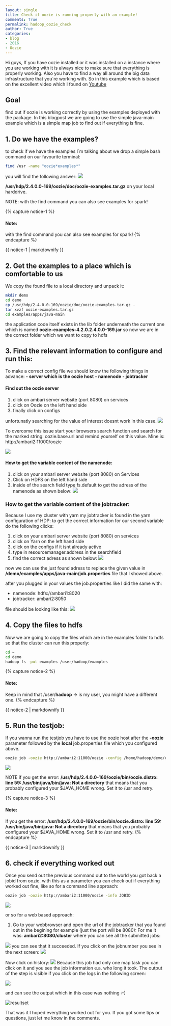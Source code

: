 ```yaml
---
layout: single
title: Check if oozie is running properly with an example!
comments: True
permalink: hadoop_oozie_check
author: True
categories:
- blog
- 2016
- Oozie
---
```


Hi guys,
If you have oozie installed or it was installed on a instance where you are working with it is always nice to make sure that everything is properly working. Also you have to find a way all around the big data infrastructure that you´re working with.
So in this example which is based on the excellent video which I found on [Youtube](https://www.youtube.com/watch?v=Y1Fvz9tgdA8&list=PLf0swTFhTI8pH1wHiMMTLQCYFSIhrBAqZ&index=2)

## Goal
find out if oozie is working correctly by using the examples deployed with the package. In this blogpost we are going to use the simple java-main example which is a simple map job to find out if everything is fine.

## 1. Do we have the examples?
to check if we have the examples I´m talking about we drop a simple bash command on our favourite terminal:
```bash
find /usr -name "oozie*examples*"
```
you will find the following answer:
![](http://i.imgur.com/XGgrr0p.png)

**/usr/hdp/2.4.0.0-169/oozie/doc/oozie-examples.tar.gz** on your local harddrive.

NOTE: with the find command you can also see examples for spark!

{% capture notice-1 %}
#### Note:
with the find command you can also see examples for spark!
{% endcapture %}
<div class="notice">{{ notice-1 | markdownify }}</div>

## 2. Get the examples to a place which is comfortable to us
We copy the found file to a local directory and unpack it:
```bash
mkdir demo
cd demo
cp /usr/hdp/2.4.0.0-169/oozie/doc/oozie-examples.tar.gz .
tar xvzf oozie-examples.tar.gz
cd examples/apps/java-main
```
the application code itself exists in the lib folder underneath the current one which is named **oozie-examples-4.2.0.2.4.0.0-169.jar**
so now we are in the correct folder which we want to copy to hdfs

## 3. Find the relevant information to configure and run this: 
To make a correct config file we should know the following things in advance:
**- server which is the oozie host**
**- namenode**
**- jobtracker**


#### Find out the **oozie server**
1. click on ambari server website (port 8080) on services
2. click on Oozie on the left hand side
3. finally click on configs

unfortunatly searching for the value of interest doesnt work in this case. 
![](http://i.imgur.com/HV2Gj41.png)

To overcome this issue start your browsers search function and search for the marked string: oozie.base.url and remind yourself on this value. Mine is: http://ambari2:11000/oozie

![](http://i.imgur.com/51SeHoZ.png)


#### How to get the variable content of  the **namenode**:
1. click on your ambari server website (port 8080) on Services
2. Click on HDFS on the left hand side
3. inside of the search field type fs.default to get the adress of the namenode as shown below:
 ![](http://i.imgur.com/KuGzTRm.png)


### How to get the variable content of the **jobtracker**:
Because I use my cluster with yarn my jobtracker is found in the yarn configuration of HDP:
to get the correct information for our second variable do the following clicks:
1. click on your ambari server website (port 8080) on services
2. click on Yarn on the left hand side
3. click on the configs if it isnt already active
4. type in resourcemanager.address in the searchfield
5. find the correct adress as shown below:
![](http://i.imgur.com/rNWdFBs.png)

now we can use the just found adress to replace the given value in **/demo/examples/apps/java-main/job.properties** file that I showed above.

after you plugged in your values the job.properties 
like I did the same with:
- namenode: hdfs://ambari1:8020
- jobtracker: ambari2:8050

file should be looking like this:
![](http://i.imgur.com/G4816BZ.png)

## 4. Copy the files to hdfs
Now we are going to copy the files which are in the examples folder to hdfs so that the cluster can run this properly:

```bash
cd ~
cd demo
hadoop fs -put examples /user/hadoop/examples
```


{% capture notice-2 %}
#### Note:
Keep in mind that /user/**hadoop** -> is my user, you might have a different one.
{% endcapture %}
<div class="notice">{{ notice-2 | markdownify }}</div>


## 5. Run the testjob:

If you wanna run the testjob you have to use the oozie host after the **-oozie** parameter followed by the **local** job.properties file which you configured above.
```bash
oozie job -oozie http://ambari2:11000/oozie -config /home/hadoop/demo/examples/apps/java-main/job.properties -run
```

![](http://i.imgur.com/Oddbpf0.png)


NOTE
if you get the error:
**/usr/hdp/2.4.0.0-169/oozie/bin/oozie.distro: line 59: /usr/bin/java/bin/java: Not a directory**
that means that you probably configured your $JAVA_HOME wrong. Set it to /usr and retry.

{% capture notice-3 %}
#### Note:
If you get the error:
**/usr/hdp/2.4.0.0-169/oozie/bin/oozie.distro: line 59: /usr/bin/java/bin/java: Not a directory**
that means that you probably configured your $JAVA_HOME wrong. Set it to /usr and retry.
{% endcapture %}
<div class="notice">{{ notice-3 | markdownify }}</div>

## 6. check if everything worked out
Once you send out the previous command out to the world you got back a jobid from oozie. with this as a parameter you can check out if everything worked out fine, like so for a command line approach:
```bash
oozie job -oozie http://ambari2:11000/oozie -info JOBID
```

![](http://i.imgur.com/a75R8Fq.png)

or so for a web based approach:

1. Go to your webbrowser and open the url of the jobtracker that you found out in the begining for example (just the port will be 8080): For me it was: **ambari2:8080/cluster** where you can see all the submitted jobs:

![](http://i.imgur.com/q1hgEtH.png)
you can see that it succeeded. 
	If you click on the jobnumber you see in the next screen:
![](http://i.imgur.com/AhXcSL8.png)

 Now click on history:
![](http://i.imgur.com/3xIcDRb.png)
Because this job had only one map task you can click on it and you see the job information e.a. who long it took.
The output of the step is visible if you click on the logs in the following screen:

![](http://i.imgur.com/s1MVSxg.png)

and can see the output which in this case was nothing :-)

![resultset](http://i.imgur.com/h0oJhWU.png)

That was it I hoped everything worked out for you. If you got some tips or questions, just let me know in the comments.

